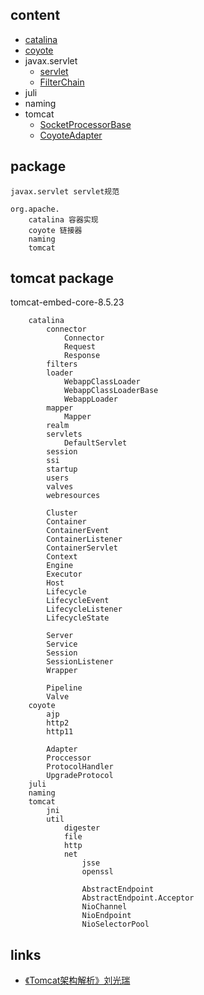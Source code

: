 
## content
* [catalina](/20-framework/src/tomcat/catalina/README.md)
* [coyote](/20-framework/src/tomcat/coyote/README.md)
* javax.servlet
  * [servlet](/)
  * [FilterChain](/)
* juli
* naming
* tomcat
  * [SocketProcessorBase](/20-framework/src/tomcat/tomcat/SocketProcessorBase.md)
  * [CoyoteAdapter](/20-framework/src/tomcat/catalina/connector/CoyoteAdapter.md)

## package
```
javax.servlet servlet规范

org.apache.
    catalina 容器实现
    coyote 链接器
    naming
    tomcat
```

## tomcat package

tomcat-embed-core-8.5.23

```
    catalina
        connector
            Connector
            Request
            Response
        filters
        loader
            WebappClassLoader
            WebappClassLoaderBase
            WebappLoader
        mapper
            Mapper
        realm
        servlets
            DefaultServlet
        session
        ssi
        startup
        users
        valves
        webresources
        
        Cluster
        Container
        ContainerEvent
        ContainerListener
        ContainerServlet    
        Context
        Engine
        Executor
        Host
        Lifecycle
        LifecycleEvent
        LifecycleListener
        LifecycleState
        
        Server
        Service
        Session
        SessionListener
        Wrapper
        
        Pipeline
        Valve
    coyote
        ajp
        http2
        http11
        
        Adapter
        Proccessor
        ProtocolHandler
        UpgradeProtocol
    juli
    naming
    tomcat
        jni
        util
            digester
            file
            http
            net
                jsse
                openssl
                
                AbstractEndpoint
                AbstractEndpoint.Acceptor
                NioChannel
                NioEndpoint
                NioSelectorPool
```

## links
* [《Tomcat架构解析》刘光瑞](/99-book/notes/21-server/Tomcat架构解析.md)